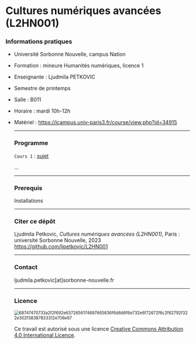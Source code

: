 # Cultures numériques avancées (L2HN001)

### Informations pratiques

* Université Sorbonne Nouvelle, campus Nation

* Formation : mineure Humanités numériques, licence 1

* Enseignante : Ljudmila PETKOVIC 

* Semestre de printemps

* Salle : B011

* Horaire : mardi 10h-12h

* Matériel : https://icampus.univ-paris3.fr/course/view.php?id=34915

  ---

  ### Programme

  `Cours 1` : [sujet](sujet)

  ...

  ---

  ### Prerequis

  Installations

  ---

  ### Citer ce dépôt

  Ljudmila Petkovic, _Cultures numériques avancées (L2HN001)_, Paris : université Sorbonne Nouvelle, 2023 https://github.com/ljpetkovic/L2HN001

  ---

  ### Contact

  ljudmila.petkovic[at]sorbonne-nouvelle.fr

  ---

  ### Licence

  <img src="https://i.creativecommons.org/l/by-sa/4.0/88x31.png" alt="68747470733a2f2f692e6372656174697665636f6d6d6f6e732e6f72672f6c2f62792f322e302f38387833312e706e67" style="zoom:80%;" />

  Ce travail est autorisé sous une licence [Creative Commons Attribution 4.0 International Licence](https://creativecommons.org/licenses/by-sa/4.0/).

  
